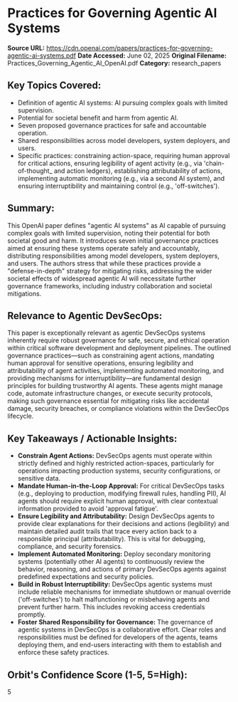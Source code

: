 # Practices for Governing Agentic AI Systems

**Source URL:** https://cdn.openai.com/papers/practices-for-governing-agentic-ai-systems.pdf
**Date Accessed:** June 02, 2025
**Original Filename:** Practices_Governing_Agentic_AI_OpenAI.pdf
**Category:** research_papers

## Key Topics Covered:
- Definition of agentic AI systems: AI pursuing complex goals with limited supervision.
- Potential for societal benefit and harm from agentic AI.
- Seven proposed governance practices for safe and accountable operation.
- Shared responsibilities across model developers, system deployers, and users.
- Specific practices: constraining action-space, requiring human approval for critical actions, ensuring legibility of agent activity (e.g., via 'chain-of-thought_ and action ledgers), establishing attributability of actions, implementing automatic monitoring (e.g., via a second AI system), and ensuring interruptibility and maintaining control (e.g., 'off-switches').

## Summary:
This OpenAI paper defines "agentic AI systems" as AI capable of pursuing complex goals with limited supervision, noting their potential for both societal good and harm. It introduces seven initial governance practices aimed at ensuring these systems operate safely and accountably, distributing responsibilities among model developers, system deployers, and users. The authors stress that while these practices provide a "defense-in-depth" strategy for mitigating risks, addressing the wider societal effects of widespread agentic AI will necessitate further governance frameworks, including industry collaboration and societal mitigations.

## Relevance to Agentic DevSecOps:
This paper is exceptionally relevant as agentic DevSecOps systems inherently require robust governance for safe, secure, and ethical operation within critical software development and deployment pipelines. The outlined governance practices—such as constraining agent actions, mandating human approval for sensitive operations, ensuring legibility and attributability of agent activities, implementing automated monitoring, and providing mechanisms for interruptibility—are fundamental design principles for building trustworthy AI agents. These agents might manage code, automate infrastructure changes, or execute security protocols, making such governance essential for mitigating risks like accidental damage, security breaches, or compliance violations within the DevSecOps lifecycle.

## Key Takeaways / Actionable Insights:
- **Constrain Agent Actions:** DevSecOps agents must operate within strictly defined and highly restricted action-spaces, particularly for operations impacting production systems, security configurations, or sensitive data.
- **Mandate Human-in-the-Loop Approval:** For critical DevSecOps tasks (e.g., deploying to production, modifying firewall rules, handling PII), AI agents should require explicit human approval, with clear contextual information provided to avoid 'approval fatigue'.
- **Ensure Legibility and Attributability:** Design DevSecOps agents to provide clear explanations for their decisions and actions (legibility) and maintain detailed audit trails that trace every action back to a responsible principal (attributability). This is vital for debugging, compliance, and security forensics.
- **Implement Automated Monitoring:** Deploy secondary monitoring systems (potentially other AI agents) to continuously review the behavior, reasoning, and actions of primary DevSecOps agents against predefined expectations and security policies.
- **Build in Robust Interruptibility:** DevSecOps agentic systems must include reliable mechanisms for immediate shutdown or manual override ('off-switches') to halt malfunctioning or misbehaving agents and prevent further harm. This includes revoking access credentials promptly.
- **Foster Shared Responsibility for Governance:** The governance of agentic systems in DevSecOps is a collaborative effort. Clear roles and responsibilities must be defined for developers of the agents, teams deploying them, and end-users interacting with them to establish and enforce these safety practices.

## Orbit's Confidence Score (1-5, 5=High):
5
